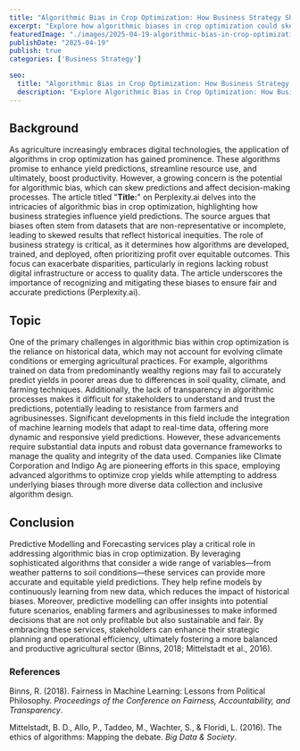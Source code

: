 ```yaml
---
title: "Algorithmic Bias in Crop Optimization: How Business Strategy Shapes Yield Predictions"
excerpt: "Explore how algorithmic biases in crop optimization could skew farm yields, reflecting historical inequities, while innovative firms strive for fair, data-driven solutions."
featuredImage: "./images/2025-04-19-algorithmic-bias-in-crop-optimization-how-business-strategy-shapes-yield-predictions.jpg"
publishDate: "2025-04-19"
publish: true
categories: ['Business Strategy']

seo:
  title: "Algorithmic Bias in Crop Optimization: How Business Strategy Shapes Yield Predictions - Policy and Innovation"
  description: "Explore Algorithmic Bias in Crop Optimization: How Business Strategy Shapes Yield Predictions through a critical lens, with action-oriented recommendations."
---
```


## Background

As agriculture increasingly embraces digital technologies, the application of algorithms in crop optimization has gained prominence. These algorithms promise to enhance yield predictions, streamline resource use, and ultimately, boost productivity. However, a growing concern is the potential for algorithmic bias, which can skew predictions and affect decision-making processes. The article titled "**Title:**" on Perplexity.ai delves into the intricacies of algorithmic bias in crop optimization, highlighting how business strategies influence yield predictions. The source argues that biases often stem from datasets that are non-representative or incomplete, leading to skewed results that reflect historical inequities. The role of business strategy is critical, as it determines how algorithms are developed, trained, and deployed, often prioritizing profit over equitable outcomes. This focus can exacerbate disparities, particularly in regions lacking robust digital infrastructure or access to quality data. The article underscores the importance of recognizing and mitigating these biases to ensure fair and accurate predictions (Perplexity.ai).

## Topic

One of the primary challenges in algorithmic bias within crop optimization is the reliance on historical data, which may not account for evolving climate conditions or emerging agricultural practices. For example, algorithms trained on data from predominantly wealthy regions may fail to accurately predict yields in poorer areas due to differences in soil quality, climate, and farming techniques. Additionally, the lack of transparency in algorithmic processes makes it difficult for stakeholders to understand and trust the predictions, potentially leading to resistance from farmers and agribusinesses. Significant developments in this field include the integration of machine learning models that adapt to real-time data, offering more dynamic and responsive yield predictions. However, these advancements require substantial data inputs and robust data governance frameworks to manage the quality and integrity of the data used. Companies like Climate Corporation and Indigo Ag are pioneering efforts in this space, employing advanced algorithms to optimize crop yields while attempting to address underlying biases through more diverse data collection and inclusive algorithm design.

## Conclusion

Predictive Modelling and Forecasting services play a critical role in addressing algorithmic bias in crop optimization. By leveraging sophisticated algorithms that consider a wide range of variables—from weather patterns to soil conditions—these services can provide more accurate and equitable yield predictions. They help refine models by continuously learning from new data, which reduces the impact of historical biases. Moreover, predictive modelling can offer insights into potential future scenarios, enabling farmers and agribusinesses to make informed decisions that are not only profitable but also sustainable and fair. By embracing these services, stakeholders can enhance their strategic planning and operational efficiency, ultimately fostering a more balanced and productive agricultural sector (Binns, 2018; Mittelstadt et al., 2016).

### References

Binns, R. (2018). Fairness in Machine Learning: Lessons from Political Philosophy. *Proceedings of the Conference on Fairness, Accountability, and Transparency*.

Mittelstadt, B. D., Allo, P., Taddeo, M., Wachter, S., & Floridi, L. (2016). The ethics of algorithms: Mapping the debate. *Big Data & Society*.